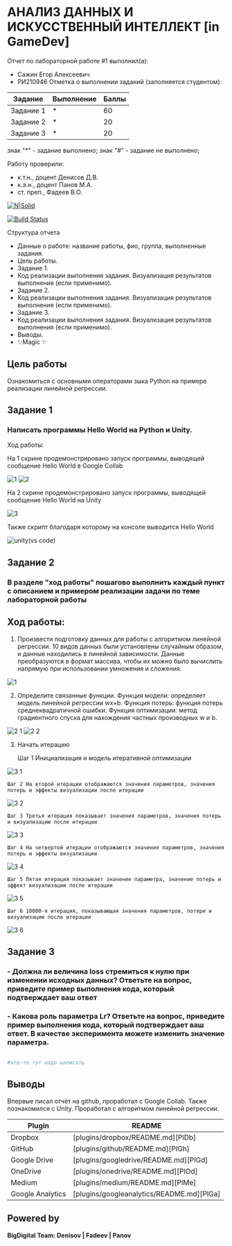 # АНАЛИЗ ДАННЫХ И ИСКУССТВЕННЫЙ ИНТЕЛЛЕКТ [in GameDev]
Отчет по лабораторной работе #1 выполнил(a):
- Сажин Егор Алексеевич
- РИ210946
Отметка о выполнении заданий (заполняется студентом):

| Задание | Выполнение | Баллы |
| ------ | ------ | ------ |
| Задание 1 | * | 60 |
| Задание 2 | * | 20 |
| Задание 3 | * | 20 |

знак "*" - задание выполнено; знак "#" - задание не выполнено;

Работу проверили:
- к.т.н., доцент Денисов Д.В.
- к.э.н., доцент Панов М.А.
- ст. преп., Фадеев В.О.

[![N|Solid](https://cldup.com/dTxpPi9lDf.thumb.png)](https://nodesource.com/products/nsolid)

[![Build Status](https://travis-ci.org/joemccann/dillinger.svg?branch=master)](https://travis-ci.org/joemccann/dillinger)

Структура отчета

- Данные о работе: название работы, фио, группа, выполненные задания.
- Цель работы.
- Задание 1.
- Код реализации выполнения задания. Визуализация результатов выполнения (если применимо).
- Задание 2.
- Код реализации выполнения задания. Визуализация результатов выполнения (если применимо).
- Задание 3.
- Код реализации выполнения задания. Визуализация результатов выполнения (если применимо).
- Выводы.
- ✨Magic ✨

## Цель работы
Ознакомиться с основными операторами зыка Python на примере реализации линейной регрессии.

## Задание 1
### Написать программы Hello World на Python и Unity.
Ход работы:

На 1 скрине продемонстрировано запуск программы, выводящей сообщение Hello World в Google Collab

![1](https://user-images.githubusercontent.com/102538132/191787932-0ee4ceb7-0c11-42d2-a916-a724cde184c1.png)
![2](https://user-images.githubusercontent.com/102538132/191812809-99527b4a-2f42-489a-83ba-ed7e6672d396.png)


На 2 скрине продемонстрировано запуск программы, выводящей сообщение Hello World на Unity

![3](https://user-images.githubusercontent.com/102538132/191787953-497c1312-c984-476c-ab16-359ce072cb26.png)


Также скрипт благодаря которому на консоле выводится Hello World 

![unity(vs code)](https://user-images.githubusercontent.com/102538132/191792859-6a70a3a3-3c62-4b25-bc3a-35360ebfa0eb.png)

## Задание 2
### В разделе "ход работы" пошагово выполнить каждый пункт с описанием и примером реализации задачи по теме лабораторной работы
## Ход работы:
1. Произвести подготовку данных для работы с алгоритмом линейной регрессии. 10 видов данных были установлены случайным образом, и данные находились в линейной зависимости. Данные преобразуются в формат массива, чтобы их можно было вычислить напрямую при использовании умножения и сложения.

![1](https://user-images.githubusercontent.com/102538132/191803000-f5fb430a-cd90-4134-a424-8e34389becae.png)

2. Определите связанные функции. Функция модели: определяет  модель линейной регрессии wx+b. Функция потерь: функция потерь среднеквадратичной ошибки. Функция оптимизации: метод градиентного спуска для нахождения частных производных w и b.

![2 1](https://user-images.githubusercontent.com/102538132/191803604-16f3d086-ce83-48d0-960b-a380796a6616.png)
![2 2](https://user-images.githubusercontent.com/102538132/191803612-74ded8d0-b0cd-42e3-a74e-291aa663a3a7.png)


3. Начать итерацию


	Шаг 1 Инициализация и модель итеративной оптимизации
	
![3 1](https://user-images.githubusercontent.com/102538132/191804586-f46c937d-6b7c-4714-99ab-437fad2ee865.png)


	Шаг 2 На второй итерации отображаются значения параметров, значения потерь и эффекты визуализации после итерации
	
![3 2](https://user-images.githubusercontent.com/102538132/191804842-f1d8b1e3-d0d9-4ea7-923c-9d3f06878648.png)


	Шаг 3 Третья итерация показывает значения параметров, значения потерь и визуализацию после итерации
	
![3 3](https://user-images.githubusercontent.com/102538132/191805049-0b5a307b-2444-42a0-ad07-e1104b28e6dd.png)


	Шаг 4 На четвертой итерации отображаются значения параметров, значения потерь и эффекты визуализации
	
![3 4](https://user-images.githubusercontent.com/102538132/191805197-32713273-0525-4c9f-820c-7d7aa256f94c.png)


	Шаг 5 Пятая итерация показывает значение параметра, значение потерь и эффект визуализации после итерации
	
![3 5](https://user-images.githubusercontent.com/102538132/191805376-37e644e8-1b3a-4596-a11e-09d4ccf65886.png)


	Шаг 6 10000-я итерация, показывающая значения параметров, потери и визуализацию после итерации
	
![3 6](https://user-images.githubusercontent.com/102538132/191805608-c9b1a303-c2eb-4381-8320-23030ccbd985.png)

## Задание 3
### - Должна ли величина loss стремиться к нулю при изменении исходных данных? Ответьте на вопрос, приведите пример выполнения кода, который подтверждает ваш ответ
### - Какова роль параметра Lr? Ответьте на вопрос, приведите пример выполнения кода, который подтверждает ваш ответ. В качестве эксперимента можете изменить значение параметра.



```py

#что-то тут надо написать

```

## Выводы

Впервые писал отчёт на github, проработал с Google Collab. Также познакомился с Unity. Проработал с алгоритмом линейной регрессии.

| Plugin | README |
| ------ | ------ |
| Dropbox | [plugins/dropbox/README.md][PlDb] |
| GitHub | [plugins/github/README.md][PlGh] |
| Google Drive | [plugins/googledrive/README.md][PlGd] |
| OneDrive | [plugins/onedrive/README.md][PlOd] |
| Medium | [plugins/medium/README.md][PlMe] |
| Google Analytics | [plugins/googleanalytics/README.md][PlGa] |

## Powered by

**BigDigital Team: Denisov | Fadeev | Panov**
